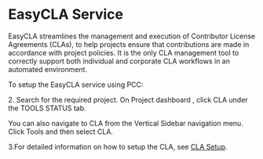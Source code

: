 # EasyCLA Service

​[​](https://circleci.com/gh/communitybridge/easycla)EasyCLA streamlines the management and execution of Contributor License Agreements (CLAs), to help projects ensure that contributions are made in accordance with project policies. It is the only CLA management tool to correctly support both individual and corporate CLA workflows in an automated environment.

To setup the EasyCLA service using PCC:

2\. Search for the required project. On Project dashboard , click CLA under the TOOLS STATUS tab.

You can also navigate to CLA from the Vertical Sidebar navigation menu. Click Tools and then select CLA.

3.For detailed information on how to setup the CLA, see [CLA Setup](https://docs.linuxfoundation.org/docs/v/v2/communitybridge/easycla/project-managers/add-new-cla-group).
